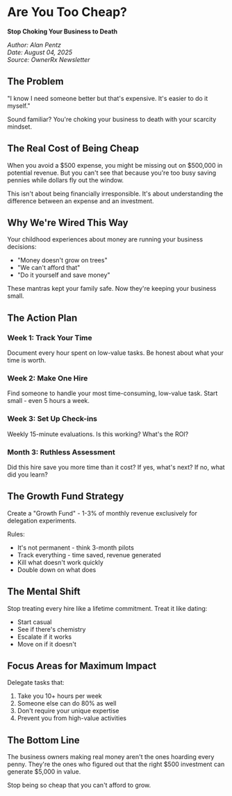 # Are You Too Cheap?
**Stop Choking Your Business to Death**

*Author: Alan Pentz*  
*Date: August 04, 2025*  
*Source: OwnerRx Newsletter*

## The Problem

"I know I need someone better but that's expensive. It's easier to do it myself."

Sound familiar? You're choking your business to death with your scarcity mindset.

## The Real Cost of Being Cheap

When you avoid a $500 expense, you might be missing out on $500,000 in potential revenue. But you can't see that because you're too busy saving pennies while dollars fly out the window.

This isn't about being financially irresponsible. It's about understanding the difference between an expense and an investment.

## Why We're Wired This Way

Your childhood experiences about money are running your business decisions:
- "Money doesn't grow on trees"
- "We can't afford that"
- "Do it yourself and save money"

These mantras kept your family safe. Now they're keeping your business small.

## The Action Plan

### Week 1: Track Your Time
Document every hour spent on low-value tasks. Be honest about what your time is worth.

### Week 2: Make One Hire
Find someone to handle your most time-consuming, low-value task. Start small - even 5 hours a week.

### Week 3: Set Up Check-ins
Weekly 15-minute evaluations. Is this working? What's the ROI?

### Month 3: Ruthless Assessment
Did this hire save you more time than it cost? If yes, what's next? If no, what did you learn?

## The Growth Fund Strategy

Create a "Growth Fund" - 1-3% of monthly revenue exclusively for delegation experiments.

Rules:
- It's not permanent - think 3-month pilots
- Track everything - time saved, revenue generated
- Kill what doesn't work quickly
- Double down on what does

## The Mental Shift

Stop treating every hire like a lifetime commitment. Treat it like dating:
- Start casual
- See if there's chemistry
- Escalate if it works
- Move on if it doesn't

## Focus Areas for Maximum Impact

Delegate tasks that:
1. Take you 10+ hours per week
2. Someone else can do 80% as well
3. Don't require your unique expertise
4. Prevent you from high-value activities

## The Bottom Line

The business owners making real money aren't the ones hoarding every penny. They're the ones who figured out that the right $500 investment can generate $5,000 in value.

Stop being so cheap that you can't afford to grow.